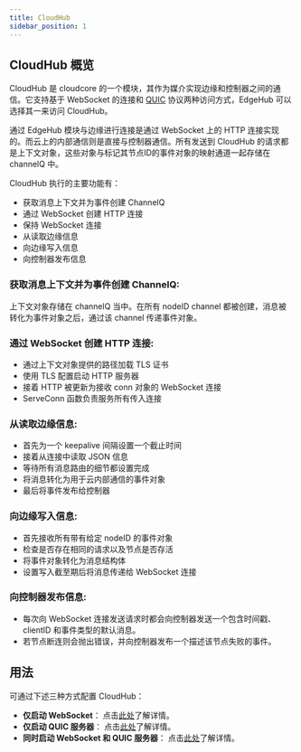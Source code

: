 ```yaml
---
title: CloudHub
sidebar_position: 1
---
```

## CloudHub 概览

CloudHub 是 cloudcore 的一个模块，其作为媒介实现边缘和控制器之间的通信。它支持基于 WebSocket 的连接和 [QUIC](https://quicwg.org/ops-drafts/draft-ietf-quic-applicability.html) 协议两种访问方式，EdgeHub 可以选择其一来访问 CloudHub。

通过 EdgeHub 模块与边缘进行连接是通过 WebSocket 上的 HTTP 连接实现的。而云上的内部通信则是直接与控制器通信。所有发送到 CloudHub 的请求都是上下文对象，这些对象与标记其节点ID的事件对象的映射通道一起存储在 channelQ 中。


CloudHub 执行的主要功能有：

- 获取消息上下文并为事件创建 ChannelQ
- 通过 WebSocket 创建 HTTP 连接
- 保持 WebSocket 连接
- 从读取边缘信息
- 向边缘写入信息
- 向控制器发布信息


### 获取消息上下文并为事件创建 ChannelQ:

上下文对象存储在 channelQ 当中。在所有 nodeID channel 都被创建，消息被转化为事件对象之后，通过该 channel 传递事件对象。

### 通过 WebSocket 创建 HTTP 连接:

- 通过上下文对象提供的路径加载 TLS 证书
- 使用 TLS 配置启动 HTTP 服务器
- 接着 HTTP 被更新为接收 conn 对象的 WebSocket 连接
- ServeConn 函数负责服务所有传入连接

### 从读取边缘信息:

- 首先为一个 keepalive 间隔设置一个截止时间
- 接着从连接中读取 JSON 信息
- 等待所有消息路由的细节都设置完成
- 将消息转化为用于云内部通信的事件对象
- 最后将事件发布给控制器

### 向边缘写入信息:

- 首先接收所有带有给定 nodeID 的事件对象
- 检查是否存在相同的请求以及节点是否存活
- 将事件对象转化为消息结构体
- 设置写入截至期后将消息传递给 WebSocket 连接

### 向控制器发布信息:

- 每次向 WebSocket 连接发送请求时都会向控制器发送一个包含时间戳、clientID 和事件类型的默认消息。
- 若节点断连则会抛出错误，并向控制器发布一个描述该节点失败的事件。

## 用法

可通过下述三种方式配置 CloudHub：

- **仅启动 WebSocket**： 点击[此处](https://github.com/kubeedge/kubeedge/tree/master/docs/proposals/quic-design.md#start-the-websocket-server-only)了解详情。
- **仅启动 QUIC 服务器**： 点击[此处](https://github.com/kubeedge/kubeedge/tree/master/docs/proposals/quic-design.md#start-the-quic-server-only)了解详情。
- **同时启动 WebSocket 和 QUIC 服务器**： 点击[此处](https://github.com/kubeedge/kubeedge/tree/master/docs/proposals/quic-design.md#start-the-websocket-and-quic-server-at-the-same-time)了解详情。
